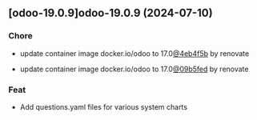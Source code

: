

## [odoo-19.0.9]odoo-19.0.9 (2024-07-10)

### Chore



- update container image docker.io/odoo to 17.0[@4eb4f5b](https://github.com/4eb4f5b) by renovate

- update container image docker.io/odoo to 17.0[@09b5fed](https://github.com/09b5fed) by renovate

### Feat



- Add questions.yaml files for various system charts